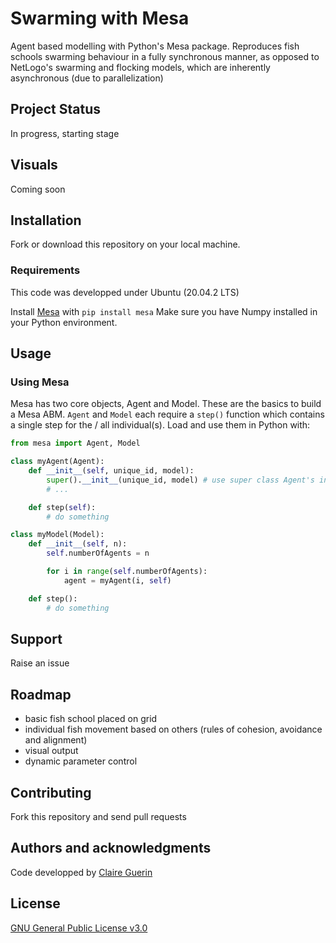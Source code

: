 # Swarming with Mesa

Agent based modelling with Python's Mesa package. Reproduces fish schools swarming behaviour in a fully synchronous manner, as opposed to NetLogo's swarming and flocking models, which are inherently asynchronous (due to parallelization)

## Project Status

In progress, starting stage

## Visuals

Coming soon

## Installation

Fork or download this repository on your local machine. 

### Requirements

This code was developped under Ubuntu (20.04.2 LTS)

Install [Mesa](https://mesa.readthedocs.io/en/master/) with `pip install mesa`
Make sure you have Numpy installed in your Python environment.

## Usage

### Using Mesa
Mesa has two core objects, Agent and Model. These are the basics to build a Mesa ABM. `Agent` and `Model` each require a `step()` function which contains a single step for the / all individual(s). Load and use them in Python with: 

```python
from mesa import Agent, Model

class myAgent(Agent):
	def __init__(self, unique_id, model):
		super().__init__(unique_id, model) # use super class Agent's init function in child class myAgent
		# ...

	def step(self):
		# do something

class myModel(Model):
	def __init__(self, n):
		self.numberOfAgents = n

		for i in range(self.numberOfAgents):
			agent = myAgent(i, self)

	def step():
		# do something
``` 

## Support 

Raise an issue 

## Roadmap

- basic fish school placed on grid
- individual fish movement based on others (rules of cohesion, avoidance and alignment)
- visual output
- dynamic parameter control

## Contributing

Fork this repository and send pull requests

## Authors and acknowledgments

Code developped by [Claire Guerin](https://github.com/ClaireGuerin)

## License

[GNU General Public License v3.0](https://github.com/ClaireGuerin/mesa/blob/main/LICENSE)